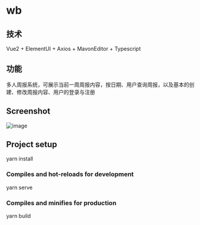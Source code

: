 # wb
## 技术
Vue2 + ElementUI + Axios + MavonEditor + Typescript
## 功能
多人周报系统，可展示当前一周周报内容，按日期、用户查询周报，以及基本的创建、修改周报内容、用户的登录与注册
## Screenshot
![image](https://user-images.githubusercontent.com/76254478/167589972-078814dc-6882-4dde-8dcd-f39a11176eaa.png)


## Project setup
yarn install

### Compiles and hot-reloads for development
yarn serve

### Compiles and minifies for production
yarn build




